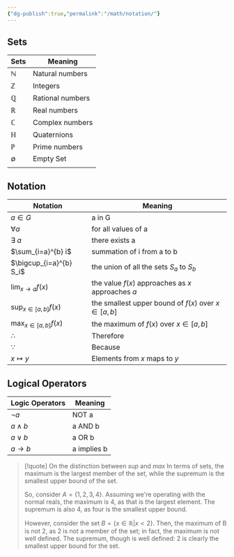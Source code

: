 ```yaml
---
{"dg-publish":true,"permalink":"/math/notation/"}
---
```



## Sets
| Sets         | Meaning          |
| ------------ | ---------------- |
| $\mathbb{N}$ | Natural numbers  |
| $\mathbb{Z}$ | Integers         |
| $\mathbb{Q}$ | Rational numbers |
| $\mathbb{R}$ | Real numbers     |
| $\mathbb{C}$ | Complex numbers  |
| $\mathbb{H}$ | Quaternions      |
| $\mathbb{P}$ | Prime numbers    |
| $\emptyset$  | Empty Set        |
|              |                  |
## Notation

| Notation                      | Meaning                                               |
| ----------------------------- | ----------------------------------------------------- |
| $a \in G$                     | a in G                                                |
| $\forall a$                   | for all values of a                                   |
| $\exists\ a$                  | there exists a                                        |
| $\sum_{i=a}^{b} i$            | summation of i from a to b                            |
| $\bigcup_{i=a}^{b} S_i$       | the union of all the sets $S_a$ to $S_b$              |
| $\lim_{x \rightarrow a} f(x)$ | the value $f(x)$ approaches as $x$ approaches $a$     |
| $\sup_{x \in [a,b]} f(x)$     | the smallest upper bound of $f(x)$ over $x \in [a,b]$ |
| $\max_{x \in [a,b]} f(x)$     | the maximum of $f(x)$ over $x \in [a,b]$              |
| $\therefore$                  | Therefore                                             |
| $\because$                    | Because                                               |
| $x \mapsto y$                 | Elements from $x$ maps to $y$                         |


## Logical Operators
| Logic Operators      | Meaning     |
|---------------------|-------------|
| $\neg a$            | NOT a       |
| $a \wedge b$        | a AND b     |
| $a \vee b$          | a OR b      |
| $a \rightarrow b$   | a implies b |




> [!quote] On the distinction between $sup$ and $max$
> In terms of sets, the maximum is the largest member of the set, while the supremum is the smallest upper bound of the set.
> 
> So, consider $A=\{1,2,3,4\}$. Assuming we're operating with the normal reals, the maximum is 4, as that is the largest element. The supremum is also 4, as four is the smallest upper bound.
> 
> However, consider the set $B=\{x\in \mathbb{R}| x<2\}$. Then, the maximum of B is not 2, as 2 is not a member of the set; in fact, the maximum is not well defined. The supremum, though is well defined: 2 is clearly the smallest upper bound for the set.
